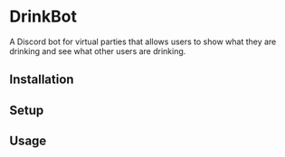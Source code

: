 # DrinkBot

A Discord bot for virtual parties that allows users to show what they are drinking and see what other users are drinking.

## Installation

## Setup

## Usage
